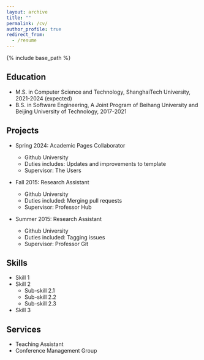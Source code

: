 ```yaml
---
layout: archive
title: ""
permalink: /cv/
author_profile: true
redirect_from:
  - /resume
---
```


{% include base_path %}

Education
------
* M.S. in Computer Science and Technology, ShanghaiTech University, 2021-2024 (expected)
* B.S. in Software Engineering, A Joint Program of Beihang University and Beijing University of Technology, 2017-2021

Projects
------
* Spring 2024: Academic Pages Collaborator
  * Github University
  * Duties includes: Updates and improvements to template
  * Supervisor: The Users

* Fall 2015: Research Assistant
  * Github University
  * Duties included: Merging pull requests
  * Supervisor: Professor Hub

* Summer 2015: Research Assistant
  * Github University
  * Duties included: Tagging issues
  * Supervisor: Professor Git
  
Skills
------
* Skill 1
* Skill 2
  * Sub-skill 2.1
  * Sub-skill 2.2
  * Sub-skill 2.3
* Skill 3

  
<!-- Talks
======
  <ul>{% for post in site.talks reversed %}
    {% include archive-single-talk-cv.html  %}
  {% endfor %}</ul> -->
  
Services
------
- Teaching Assistant
- Conference Management Group
  
<!-- Service and leadership
======
* Currently signed in to 43 different slack teams -->
